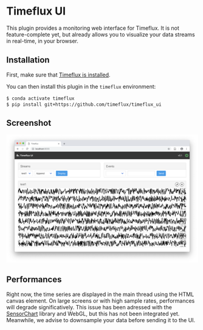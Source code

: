# Timeflux UI

This plugin provides a monitoring web interface for Timeflux. It is not feature-complete yet, but already allows you to visualize your data streams in real-time, in your browser.

## Installation

First, make sure that [Timeflux is installed](https://github.com/timeflux/timeflux).

You can then install this plugin in the ``timeflux`` environment:

```
$ conda activate timeflux
$ pip install git+https://github.com/timeflux/timeflux_ui
```

## Screenshot

![screenshot](doc/static/img/screenshot.png)

## Performances

Right now, the time series are displayed in the main thread using the HTML canvas element. On large screens or with high sample rates, performances will degrade significatively. This issue has been adressed with the [SensorChart](https://github.com/mesca/sensorchart) library and WebGL, but this has not been integrated yet. Meanwhile, we advise to downsample your data before sending it to the UI.